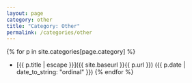 ```yaml
---
layout: page
category: other
title: "Category: Other"
permalink: /categories/other
---
```


{% for p in site.categories[page.category] %}
- [{{ p.title | escape }}]({{ site.baseurl }}{{ p.url }}) ({{ p.date | date_to_string: "ordinal" }})
{% endfor %}